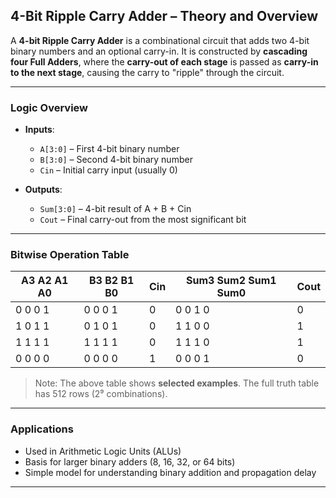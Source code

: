 ## 4-Bit Ripple Carry Adder – Theory and Overview

A **4-bit Ripple Carry Adder** is a combinational circuit that adds two 4-bit binary numbers and an optional carry-in. It is constructed by **cascading four Full Adders**, where the **carry-out of each stage** is passed as **carry-in to the next stage**, causing the carry to "ripple" through the circuit.

---

###  Logic Overview

- **Inputs**:
  - `A[3:0]` – First 4-bit binary number  
  - `B[3:0]` – Second 4-bit binary number  
  - `Cin` – Initial carry input (usually 0)

- **Outputs**:
  - `Sum[3:0]` – 4-bit result of A + B + Cin  
  - `Cout` – Final carry-out from the most significant bit

---

###  Bitwise Operation Table

| A3 A2 A1 A0 | B3 B2 B1 B0 | Cin | Sum3 Sum2 Sum1 Sum0 | Cout |
|------------|------------|------|----------------------|------|
|  0  0  0  1 |  0  0  0  1 |  0   |    0   0   1   0     |  0   |
|  1  0  1  1 |  0  1  0  1 |  0   |    1   1   0   0     |  1   |
|  1  1  1  1 |  1  1  1  1 |  0   |    1   1   1   0     |  1   |
|  0  0  0  0 |  0  0  0  0 |  1   |    0   0   0   1     |  0   |

> Note: The above table shows **selected examples**. The full truth table has 512 rows (2⁹ combinations).



---

###  Applications

- Used in Arithmetic Logic Units (ALUs)
- Basis for larger binary adders (8, 16, 32, or 64 bits)
- Simple model for understanding binary addition and propagation delay

---



